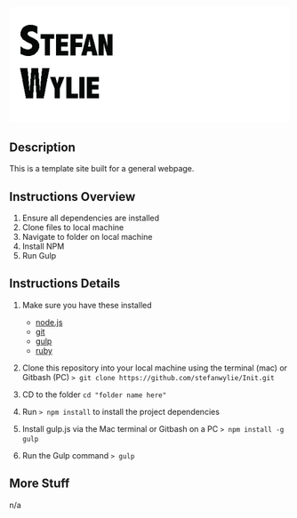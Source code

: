 [![Stefan template build](img.jpg)](https://github.com/stefanwylie/Init)

## Description
This is a template site built for a general webpage.

## Instructions Overview
1. Ensure all dependencies are installed
2. Clone files to local machine
3. Navigate to folder on local machine
4. Install NPM
5. Run Gulp

## Instructions Details
1. Make sure you have these installed
	- [node.js](http://nodejs.org/)
	- [git](http://git-scm.com/)
	- [gulp](http://gulpjs.com/)
	- [ruby](http://gulpjs.com/)

2. Clone this repository into your local machine using the terminal (mac) or Gitbash (PC) `> git clone https://github.com/stefanwylie/Init.git`
3. CD to the folder `cd "folder name here"`
4. Run `> npm install` to install the project dependencies
5. Install gulp.js via the Mac terminal or Gitbash on a PC `> npm install -g gulp`
5. Run the Gulp command `> gulp`

## More Stuff
n/a
